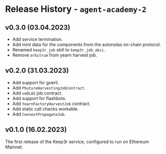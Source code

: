 # Release History - `agent-academy-2`

## v0.3.0 (03.04.2023)
- Add service termination.
- Add mint data for the components from the autonolas on-chain protocol.
- Renamed `keep3r_job` skill to `keep3r_job_abci`. 
- Remove `arbitrum` from yearn harvest job.

## v0.2.0 (31.03.2023)
- Add support for goerli.
- Add `PhutureHarvestingJobContract`.
- Add `veOLAS` job contract.
- Add support for flashbots.
- Add `YearnFactoryHarvestJob` contract.
- Add static call checks workable. 
- Add `ConnextPropagateJob`.

## v0.1.0 (16.02.2023)
The first release of the Keep3r service, configured to run on Ethereum Mainnet. 
